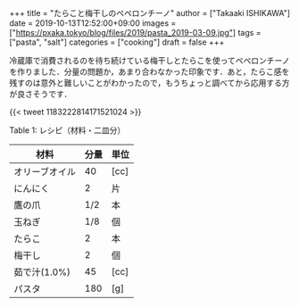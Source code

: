+++
title = "たらこと梅干しのペペロンチーノ"
author = ["Takaaki ISHIKAWA"]
date = 2019-10-13T12:52:00+09:00
images = ["https://pxaka.tokyo/blog/files/2019/pasta_2019-03-09.jpg"]
tags = ["pasta", "salt"]
categories = ["cooking"]
draft = false
+++

冷蔵庫で消費されるのを待ち続けている梅干しとたらこを使ってペペロンチーノを作りました．分量の問題か，あまり合わなかった印象です．あと，たらこ感を残すのは意外と難しいことがわかったので，もうちょっと調べてから応用する方が良さそうです．

{{< tweet 1183222814171521024 >}}

<div class="table-caption">
  <span class="table-number">Table 1</span>:
  レシピ（材料・二皿分）
</div>

| 材料      | 分量 | 単位 |
|---------|----|----|
| オリーブオイル | 40  | [cc] |
| にんにく  | 2   | 片   |
| 鷹の爪    | 1/2 | 本   |
| 玉ねぎ    | 1/8 | 個   |
| たらこ    | 2   | 本   |
| 梅干し    | 2   | 個   |
| 茹で汁(1.0%) | 45  | [cc] |
| パスタ    | 180 | [g]  |
